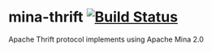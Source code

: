 mina-thrift [![Build Status](https://buildhive.cloudbees.com/job/jcooky/job/mina-thrift/badge/icon)](https://buildhive.cloudbees.com/job/jcooky/job/mina-thrift/)
===========

Apache Thrift protocol implements using Apache Mina 2.0
